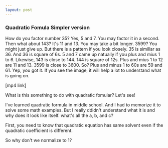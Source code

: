```yaml
---
layout: post
---
```


### Quadratic Fomula Simpler version
How do you factor number 35? Yes, 5 and 7. You may factor it in a second. Then what about 143? It's 11 and 13. You may take a bit longer.
3599? You might just give up. But there is a pattern if you look closely. 35 is simillar as 36. And 36 is square of 6s. 5 and 7 came up natually if you plus and mius 1 to 6. Likewise, 143 is close to 144. 144 is square of 12s. Plus and mius 1 to 12 are 11 and 13. 3599 is close to 3600. So? Plus and minus 1 to 60s are 59 and 61. Yep, you got it. If you see the image, it will help a lot to understand what is going on.

[mp4 link]

What is this something to do with quadratic fomular? Let's see!

I've learned quadratic formula in middle school. And I had to memorize it to solve some math examples. But I really ddidn't understand what it is and why does it look like itself. what's all the a, b, and c?

First, you need to know that quadratic equation has same solvent even if the quadratic coefficient is different.

So why don't we normalize to 1? 
